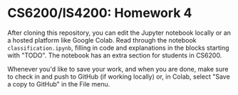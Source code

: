 # CS6200/IS4200: Homework 4

After cloning this repository, you can edit the Jupyter notebook locally or an a hosted platform like Google Colab. Read through the notebook `classification.ipynb`, filling in code and explanations in the blocks starting with "TODO". The notebook has an extra section for students in CS6200.

Whenever you'd like to save your work, and when you are done, make sure to check in and push to GitHub (if working locally) or, in Colab, select "Save a copy to GitHub" in the File menu.
